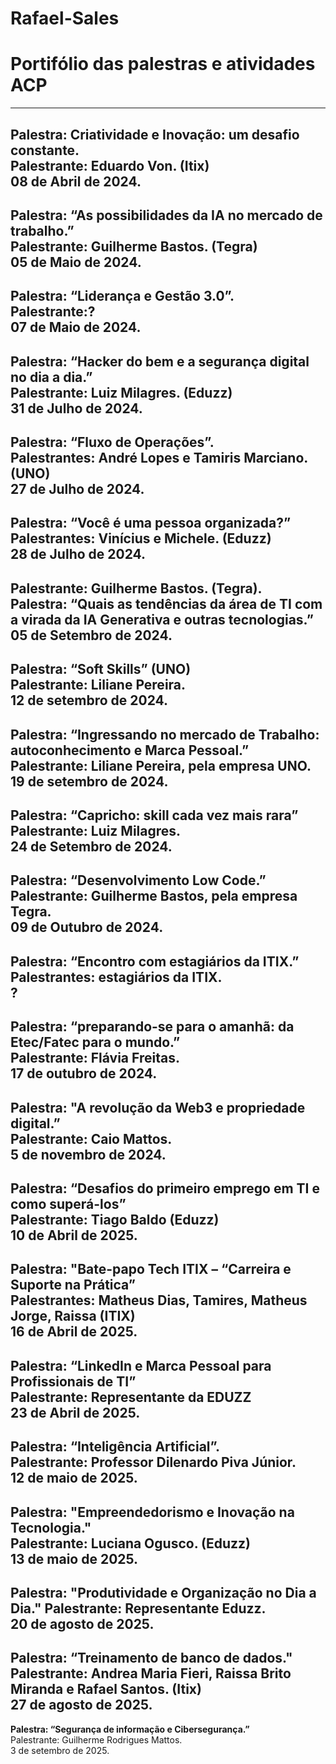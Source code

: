 # Rafael-Sales
# Portifólio das palestras e atividades ACP
---
**Palestra: Criatividade e Inovação: um desafio constante.**  
Palestrante: Eduardo Von. (Itix)  
08 de Abril de 2024.  
---
**Palestra: “As possibilidades da IA no mercado de trabalho.”**  
Palestrante: Guilherme Bastos. (Tegra)  
05 de Maio de 2024.  
---
**Palestra: “Liderança e Gestão 3.0”.**  
Palestrante:?  
07 de Maio de 2024.  
---
**Palestra: “Hacker do bem e a segurança digital no dia a dia.”**  
Palestrante: Luiz Milagres. (Eduzz)  
31 de Julho de 2024.  
---
**Palestra: “Fluxo de Operações”.**  
Palestrantes: André Lopes e Tamiris Marciano. (UNO)  
27 de Julho de 2024.  
---
**Palestra: “Você é uma pessoa organizada?”**  
Palestrantes: Vinícius e Michele. (Eduzz)  
28 de Julho de 2024.  
---
**Palestrante: Guilherme Bastos. (Tegra).**  
Palestra: “Quais as tendências da área de TI com a virada da IA Generativa e outras tecnologias.”  
05 de Setembro de 2024.  
---
**Palestra: “Soft Skills” (UNO)**  
Palestrante: Liliane Pereira.  
12 de setembro de 2024.  
---
**Palestra: “Ingressando no mercado de Trabalho: autoconhecimento e Marca Pessoal.”**  
Palestrante: Liliane Pereira, pela empresa UNO.  
19 de setembro de 2024.  
---
Palestra: “Capricho: skill cada vez mais rara”  
Palestrante: Luiz Milagres.  
24 de Setembro de 2024.  
---
**Palestra: “Desenvolvimento Low Code.”**  
Palestrante: Guilherme Bastos, pela empresa Tegra.  
09 de Outubro de 2024.  
---
**Palestra: “Encontro com estagiários da ITIX.”**  
Palestrantes: estagiários da ITIX.  
?  
---
**Palestra: “preparando-se para o amanhã: da Etec/Fatec para o mundo.”**  
Palestrante: Flávia Freitas.  
17 de outubro de 2024.  
---
**Palestra: "A revolução da Web3 e propriedade digital.”**  
Palestrante: Caio Mattos.   
5 de novembro de 2024.  
---
**Palestra: “Desafios do primeiro emprego em TI e como superá-los”**  
Palestrante: Tiago Baldo (Eduzz)  
10 de Abril de 2025.  
---
**Palestra: "Bate-papo Tech ITIX – “Carreira e Suporte na Prática”**   
Palestrantes: Matheus Dias, Tamires, Matheus Jorge, Raissa (ITIX)    
16 de Abril de 2025.  
---
**Palestra: “LinkedIn e Marca Pessoal para Profissionais de TI”**  
Palestrante: Representante da EDUZZ      
23 de Abril de 2025.  
---
**Palestra: “Inteligência Artificial”.**  
Palestrante: Professor Dilenardo Piva Júnior.    
12 de maio de 2025.  
---
**Palestra: "Empreendedorismo e Inovação na Tecnologia."**  
Palestrante: Luciana Ogusco. (Eduzz)  
13 de maio de 2025.  
---
**Palestra: "Produtividade e Organização no Dia a Dia."** 
Palestrante: Representante Eduzz.   
20 de agosto de 2025.  
---
**Palestra: “Treinamento de banco de dados."**  
Palestrante: Andrea Maria Fieri, Raissa Brito Miranda e Rafael Santos. (Itix)   
27 de agosto de 2025.  
---
**Palestra: “Segurança de informação e Cibersegurança.”**  
Palestrante: Guilherme Rodrigues Mattos.  
3 de setembro  de 2025.  
